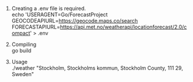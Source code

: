 
1. 
    Creating a .env file is required.  
        echo 'USERAGENT=Go/ForecastProject  
        GEOCODEAPIURL=https://geocode.maps.co/search  
        FORECASTAPIURL=https://api.met.no/weatherapi/locationforecast/2.0/compact' > .env  

    
2. Compiling  
    go build


3. Usage  
    ./weather "Stockholm, Stockholms kommun, Stockholm County, 111 29, Sweden"





